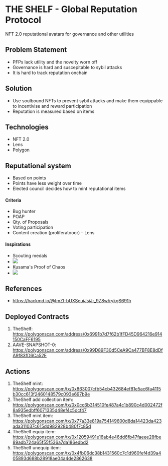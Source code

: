 # THE SHELF - Global Reputation Protocol
NFT 2.0 reputational avatars for governance and other utilities

## Problem Statement
- PFPs lack utility and the novelty worn off
- Governance is hard and suscepitable to sybil attacks
- It is hard to track reputation onchain

## Solution
- Use soulbound NFTs to prevent sybil attacks and make them equippable to incentivise and reward participation
- Reputation is measured based on items

## Technologies
- NFT 2.0
- Lens
- Polygon

## Reputational system
- Based on points
- Points have less weight over time
- Elected council decides how to mint reputational items

#### Criteria
- Bug hunter
- POAP
- Qty. of Proposals 
- Voting participation
- Content creation (proliferatooor) – Lens

#### Inspirations
- Scouting medals
- ![](https://hackmd.io/_uploads/SkIJwvcn3.png)
- Kusama's Proof of Chaos
- ![](https://hackmd.io/_uploads/HyCFpwc22.jpg)

## References
- https://hackmd.io/@tmZI-bUXSeuiJsiJr_9Z8w/rykgS691h

## Deployed Contracts

1. TheShelf: https://polygonscan.com/address/0x6991b7d7f62b1fFD45D964216e914150CaFF6195
2. AAVE-SNAPSHOT-0: https://polygonscan.com/address/0x99D89F30d5CeA9Ca477BF8E8dDfA9f83fD6Ca52E

## Actions
1. TheShelf mint: https://polygonscan.com/tx/0x863007cfb54cb432684ef81e5ac6fa4115b30cc613f2460148579c093e697b9e
2. TheShelf add collection item: https://polygonscan.com/tx/0x0cc6b314510fe487a4c1b890c4d002472f8a935edbff6071335d48ef4c5dcf47
3. TheShelf mint item: https://polygonscan.com/tx/0x77a33e819a754149600d8da14423da423ada311037c615dd982928b480f7c85d
4. TheShelf equip item: https://polygonscan.com/tx/0x12059491e16ab4e46dd6fb47faeee28fbe89adb724a65f55f536a7da186edbd2
5. TheShelf unequip item: https://polygonscan.com/tx/0x4fb06dc38b1431560c7c1d960fef4d39a405893d688b28918ae04a4de2862638